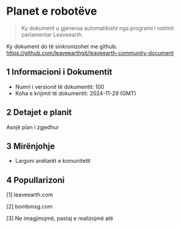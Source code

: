 # Planet e robotëve

>Ky dokument u gjenerua automatikisht nga programi i votimit parlamentar Leaveearth.

Ky dokument do të sinkronizohet me github: https://github.com/leaveearthgit/leaveearth-community-document

## 1 Informacioni i Dokumentit

- Numri i versionit të dokumentit: 100
- Koha e krijimit të dokumentit: 2024-11-29 (GMT)

## 2 Detajet e planit

Asnjë plan i zgjedhur

## 3 Mirënjohje
* Largoni anëtarët e komunitetit

## 4 Popullarizoni
[1] leaveearth.com

[2] bombmsg.com

[3] Ne imagjinojmë, pastaj e realizojmë atë